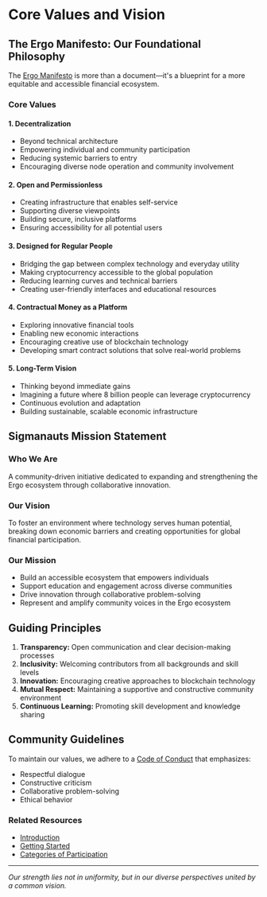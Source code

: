# Core Values and Vision

## The Ergo Manifesto: Our Foundational Philosophy

The [Ergo Manifesto](https://ergoplatform.org/en/blog/2021-04-26-the-ergo-manifesto/) is more than a document—it's a blueprint for a more equitable and accessible financial ecosystem.

### Core Values

#### 1. Decentralization
- Beyond technical architecture
- Empowering individual and community participation
- Reducing systemic barriers to entry
- Encouraging diverse node operation and community involvement

#### 2. Open and Permissionless
- Creating infrastructure that enables self-service
- Supporting diverse viewpoints
- Building secure, inclusive platforms
- Ensuring accessibility for all potential users

#### 3. Designed for Regular People
- Bridging the gap between complex technology and everyday utility
- Making cryptocurrency accessible to the global population
- Reducing learning curves and technical barriers
- Creating user-friendly interfaces and educational resources

#### 4. Contractual Money as a Platform
- Exploring innovative financial tools
- Enabling new economic interactions
- Encouraging creative use of blockchain technology
- Developing smart contract solutions that solve real-world problems

#### 5. Long-Term Vision
- Thinking beyond immediate gains
- Imagining a future where 8 billion people can leverage cryptocurrency
- Continuous evolution and adaptation
- Building sustainable, scalable economic infrastructure

## Sigmanauts Mission Statement

### Who We Are
A community-driven initiative dedicated to expanding and strengthening the Ergo ecosystem through collaborative innovation.

### Our Vision
To foster an environment where technology serves human potential, breaking down economic barriers and creating opportunities for global financial participation.

### Our Mission
- Build an accessible ecosystem that empowers individuals
- Support education and engagement across diverse communities
- Drive innovation through collaborative problem-solving
- Represent and amplify community voices in the Ergo ecosystem

## Guiding Principles

1. **Transparency:** Open communication and clear decision-making processes
2. **Inclusivity:** Welcoming contributors from all backgrounds and skill levels
3. **Innovation:** Encouraging creative approaches to blockchain technology
4. **Mutual Respect:** Maintaining a supportive and constructive community environment
5. **Continuous Learning:** Promoting skill development and knowledge sharing

## Community Guidelines

To maintain our values, we adhere to a [Code of Conduct](community_marketing.md#code-of-conduct) that emphasizes:
- Respectful dialogue
- Constructive criticism
- Collaborative problem-solving
- Ethical behavior

### Related Resources
- [Introduction](introduction.md)
- [Getting Started](getting_started.md)
- [Categories of Participation](categories_of_participation.md)

---

*Our strength lies not in uniformity, but in our diverse perspectives united by a common vision.*
